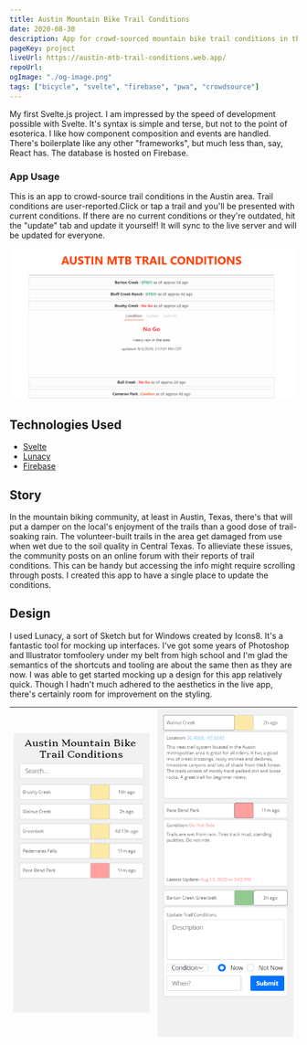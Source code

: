 ```yaml
---
title: Austin Mountain Bike Trail Conditions
date: 2020-08-30
description: App for crowd-sourced mountain bike trail conditions in the Austin area.
pageKey: project
liveUrl: https://austin-mtb-trail-conditions.web.app/
repoUrl: 
ogImage: "./og-image.png"
tags: ["bicycle", "svelte", "firebase", "pwa", "crowdsource"]
---
```


My first Svelte.js project. I am impressed by the speed of development possible with Svelte. It's syntax is simple and terse, but not to the point of esoterica. I like how component composition and events are handled. There's boilerplate like any other "frameworks", but much less than, say, React has. The database is hosted on Firebase.

### App Usage

This is an app to crowd-source trail conditions in the Austin area. Trail conditions are user-reported.Click or tap a trail and you'll be presented with current conditions. If there are no current conditions or they're outdated, hit the "update" tab and update it yourself! It will sync to the live server and will be updated for everyone.

![Screenshot](./og-image.png)

## Technologies Used

- [Svelte](https://svelte.dev/)
- [Lunacy](https://icons8.com/lunacy)
- [Firebase](https://firebase.google.com/)

## Story

In the mountain biking community, at least in Austin, Texas, there's that will put a damper on the local's enjoyment of the trails than a good dose of trail-soaking rain. The volunteer-built trails in the area get damaged from use when wet due to the soil quality in Central Texas. To allieviate these issues, the community posts on an online forum with their reports of trail conditions. This can be handy but accessing the info might require scrolling through posts. I created this app to have a single place to update the conditions.

## Design

I used Lunacy, a sort of Sketch but for Windows created by Icons8. It's a fantastic tool for mocking up interfaces. I've got some years of Photoshop and Illustrator tomfoolery under my belt from high school and I'm glad the semantics of the shortcuts and tooling are about the same then as they are now. I was able to get started mocking up a design for this app relatively quick. Though I hadn't much adhered to the aesthetics in the live app, there's certainly room for improvement on the styling.

| ![Main Page Design](./main-screen.png) | ![Opened Trail Tabs](./opened-trails.png) |
|---|---|